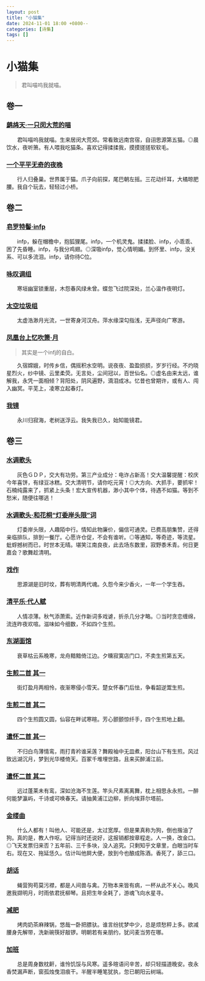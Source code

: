 ```yaml
---
layout: post
title: "小猫集"
date: 2024-11-01 18:00 +0800--
categories: [诗集]
tags: []  
---
```


# 小猫集

> 君叫喵呜我就喵。

## 卷一

### [鹧鸪天·一只闵大荒的喵](http://139.224.229.170/poem/02187)

　　君叫喵呜我就喵。生来居闵大荒郊。常看致远南宫宿，自诩思源第五猫。◎晨饮水，夜听箫。有人喂我吃猫条。喜欢记得揉揉我，摸摸搓搓软软毛。

### [一个平平无奇的夜晚](http://139.224.229.170/poem/01356)

　　行人归叠巢。世界属于猫。爪子向前探，尾巴朝左摇。三花动纤耳，大橘晾肥腰。我自个玩去，轻轻过小桥。

## 卷二

### [皂罗特髻·infp](http://139.224.229.170/poem/02225)

　　infp，躲在帽檐中，抱狐狸尾。infp，一个机灵鬼。揉揉脸、infp，小乖乖、困了先昏睡。infp，与我分鸡翅。◎深吸infp，觉心情明媚。到怀里、infp，没关系、可以多流泪。infp，请你待C位。

### [咏叹调组](http://139.224.229.170/poem/01330)

　　寒垣幽室锁重层，木怨春风绿未曾。蝶忽飞过院深处，兰心温作夜明灯。

### [太空垃圾组](http://139.224.229.170/poem/01395)

　　太虚浩渺月光流，一世寄身河汉舟。萍水缘深勾指浅，无声径向广寒游。

### [凤凰台上忆吹箫·月](http://139.224.229.170/poem/02221)

> 其实是一个infj的自白。

　　久宿嫦娥，时传乡信，偶摇积水空明。说夜夜、盈盈损损，岁岁行经。不灼晓星烈火，纱中镜、云里柔荧。无言处，尘间冠以，百世仙名。◎虚名由来太远，谁解我，永凭一面相倾？背阳处，阴风遍野，滴泪成冰。忆昔也曾期许，或有人、闯入幽冥。平芜上，凌寒立起春灯。

### [我镜](http://139.224.229.170/poem/01285)

　　永川归寂海，老树送浮云。我失我已久，始知能镜君。

## 卷三

### [水调歌头](http://139.224.229.170/poem/02205)

　　灰色ＧＤＰ，交大有功劳。第三产业成分：电诈占新高！交大温馨提醒：校庆今年喜饼，有绿豆冰糕。交大清明节，请你吃元宵！◎大方向、大抓手，要抓牢！石楠纯露来了，抓紧上头条！宏大宣传机器，渺小其中个体，待遇不如猫。等到不愁米，随便往哪逃！

### [水调歌头·和花桐“灯委岸头限”词](http://139.224.229.170/poem/02203)

　　灯委岸头限，人趣陌中行。情知此物廉价，偏信可通灵。已费高朋集赞，还得亲临排队，排到一餐厅。心愿许仓促，不会有谁听。◎等通知，等奇迹，等流星。蚍蜉撼树而已，时世本无晴。堪笑江南良夜，此去场东数里，寂野黍禾青。何日更嘉会？歌舞趁清明。

### [戏作](http://139.224.229.170/poem/01369)

　　思源湖是旧时坟，葬有明清两代魂。久怨今来少香火，一年一个学生吞。

### [清平乐·代人赋](http://139.224.229.170/poem/02181)

　　人情凉薄。秋气添萧索。近作新词多戏谑，折杀几分才略。◎当时贪恋缠绵，流连昨夜欢喧。滋味如今细数，不如四个生煎。

### [东湖面馆](http://139.224.229.170/poem/01304)

　　衰草枯云系晚寒，龙舟黯黯倚江边。夕曛寂寞店门口，不卖生煎第五天。

### [生煎二首 其一](http://139.224.229.170/poem/01297)

　　街灯盈月两相怜，夜渐寒侵小雪天。楚女怀春门后怯，争看韶逆鬻生煎。

### [生煎二首 其二](http://139.224.229.170/poem/01298)

　　四个生煎圆又圆，仙容在畔试寒暄。芳心颤颤惊纤手，四个生煎地上翻。

### [遣怀二首 其一](http://139.224.229.170/poem/01311)

　　不归白鸟薄情鸾，雨打青衿谁采莲？舞殿袖中无皿煮，阳台山下有生煎。风过致远湖沉月，梦到光华楼倚天。百冢千堆埋世路，且来买醉浦江前。

### [遣怀二首 其二](http://139.224.229.170/poem/01312)

　　远过蓬莱未有鸾，深如沧海不生莲。竿头尺素离离舞，枕上相思永永煎。一醉何能梦瀛屿，千诗或可唤春天。请抽黄浦江边柳，折向埃菲尔塔前。

### [金缕曲](http://139.224.229.170/poem/02214)

　　什么人都有！叫他人、可能还是，太过宽厚。但是果真称为狗，倒也揩油了狗。真的是，教人作呕。记得当时还说好，这报销都按章程走。人一换，改金口。◎飞天发票归来否？五年前、三千多块，没人追究。只剩知乎文章里，白眼当时车右。现在又、拖延恁久。估计叫他屙大便，放到今也酿成陈酒。香死了，舔三口。

### [胡话](http://139.224.229.170/poem/01275)

　　蝇营狗苟莫污襟，都是人间兽与禽。万物本来皆有病，一杯从此不关心。晚风邀我撷明月，时雨依君抚柳琴。且把生年全耗了，游魂飞向水星寻。

### [减肥](http://139.224.229.170/poem/01243)

　　烤肉奶茶麻辣锅，悠哉一卧把膘驮。谁言纷扰梦中少，总是烦愁秤上多。欲减腰身先解带，洗新碗筷好敲锣。明朝若有亲朋约，犹问麦当劳在哪。

### [加班](http://139.224.229.170/poem/01242)

　　总是周身数枕鼾，谁怜饥馁与风寒。遥多暄语问辛苦，却只轻描道晚安。夜永香焚漏声断，窗孤烛曳泪痕干。半醒半睡笔犹执，忽已朝阳云树端。
